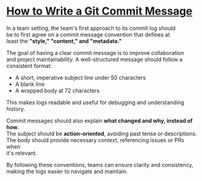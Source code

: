 # [How to Write a Git Commit Message](https://cbea.ms/git-commit/#why-not-how)

In a team setting, the team's first approach to its commit log should  
be to first agree on a commit message convention that defines at  
least the **"style," "content," and "metadata."**

The goal of having a clear commit message is to improve collaboration  
and project maintainability. A well-structured message should follow a  
consistent format:

- A short, imperative subject line under 50 characters
- A blank line
- A wrapped body at 72 characters

This makes logs readable and useful for debugging and understanding history.

Commit messages should also explain **what changed and why, instead of how.**  
The subject should be **action-oriented**, avoiding past tense or descriptions.  
The body should provide necessary context, referencing issues or PRs when  
it's relevant.

By following these conventions, teams can ensure clarity and consistency,
making the logs easier to navigate and maintain.
